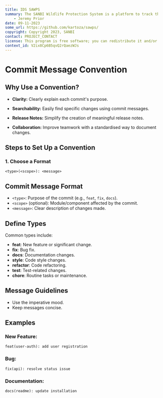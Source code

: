 ```yaml
---
title: IDS SAWPS
summary: The SANBI Wildlife Protection System is a platform to track the population levels of endangered wildlife.
    - Jeremy Prior
date: 09-11-2023
some_url: https://github.com/kartoza/sawps/
copyright: Copyright 2023, SANBI
contact: PROJECT_CONTACT
license: This program is free software; you can redistribute it and/or modify it under the terms of the GNU Affero General Public License as published by the Free Software Foundation; either version 3 of the License, or (at your option) any later version.
context_id: V2ix8Cp6B5qvQ2rQaezWJs
---
```


# Commit Message Convention 

## Why Use a Convention?

- **Clarity:** Clearly explain each commit's purpose.
  
- **Searchability:** Easily find specific changes using commit messages.

- **Release Notes:** Simplify the creation of meaningful release notes.

- **Collaboration:** Improve teamwork with a standardised way to document changes.

## Steps to Set Up a Convention

### 1. Choose a Format

```plaintext
<type>(<scope>): <message>
```

## Commit Message Format

- `<type>`: Purpose of the commit (e.g., `feat`, `fix`, `docs`).
- `<scope>` (optional): Module/component affected by the commit.
- `<message>`: Clear description of changes made.

## Define Types

Common types include:

- **feat**: New feature or significant change.
- **fix**: Bug fix.
- **docs**: Documentation changes.
- **style**: Code style changes.
- **refactor**: Code refactoring.
- **test**: Test-related changes.
- **chore**: Routine tasks or maintenance.

## Message Guidelines

- Use the imperative mood.
- Keep messages concise.

## Examples

### New Feature:

```plaintext
feat(user-auth): add user registration
```

### Bug:

```plaintext
fix(api): resolve status issue
```

### Documentation:

```plaintext
docs(readme): update installation
```
